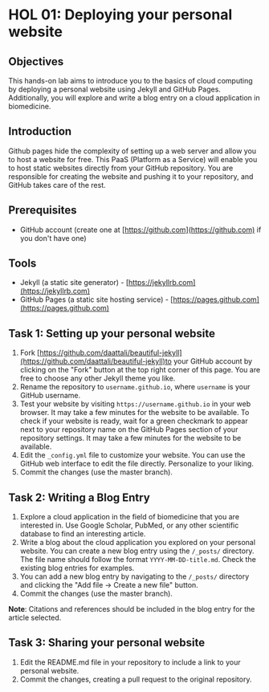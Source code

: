 # HOL 01: Deploying your personal website

## Objectives

This hands-on lab aims to introduce you to the basics of cloud computing by deploying a personal website using Jekyll and GitHub Pages. Additionally, you will explore and write a blog entry on a cloud application in biomedicine. 

## Introduction

Github pages hide the complexity of setting up a web server and allow you to host a website for free. This PaaS (Platform as a Service) will enable you to host static websites directly from your GitHub repository. You are responsible for creating the website and pushing it to your repository, and GitHub takes care of the rest.


## Prerequisites

- GitHub account (create one at [https://github.com](https://github.com) if you don't have one)

## Tools

- Jekyll (a static site generator) - [https://jekyllrb.com](https://jekyllrb.com)
- GitHub Pages (a static site hosting service) - [https://pages.github.com](https://pages.github.com)

## Task 1: Setting up your personal website

1. Fork [https://github.com/daattali/beautiful-jekyll](https://github.com/daattali/beautiful-jekyll)to your GitHub account by clicking on the "Fork" button at the top right corner of this page. You are free to choose any other Jekyll theme you like.
2. Rename the repository to `username.github.io`, where `username` is your GitHub username.
3. Test your website by visiting `https://username.github.io` in your web browser. It may take a few minutes for the website to be available. To check if your website is ready, wait for a green checkmark to appear next to your repository name on the GitHub Pages section of your repository settings. It may take a few minutes for the website to be available.
3. Edit the `_config.yml` file to customize your website. You can use the GitHub web interface to edit the file directly. Personalize to your liking.
4. Commit the changes (use the master branch).

## Task 2: Writing a Blog Entry

1. Explore a cloud application in the field of biomedicine that you are interested in. Use Google Scholar, PubMed, or any other scientific database to find an interesting article.
2. Write a blog about the cloud application you explored on your personal website. You can create a new blog entry using the `/_posts/` directory. The file name should follow the format `YYYY-MM-DD-title.md`. Check the existing blog entries for examples.
3. You can add a new blog entry by navigating to the `/_posts/` directory and clicking the "Add file -> Create a new file" button.
4. Commit the changes (use the master branch).

**Note**: Citations and references should be included in the blog entry for the article selected.

## Task 3: Sharing your personal website
1. Edit the README.md file in your repository to include a link to your personal website.
2. Commit the changes, creating a pull request to the original repository. 

